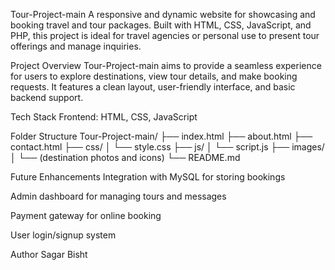Tour-Project-main
A responsive and dynamic website for showcasing and booking travel and tour packages. Built with HTML, CSS, JavaScript, and PHP, this project is ideal for travel agencies or personal use to present tour offerings and manage inquiries.

Project Overview
Tour-Project-main aims to provide a seamless experience for users to explore destinations, view tour details, and make booking requests. It features a clean layout, user-friendly interface, and basic backend support.

Tech Stack
Frontend: HTML, CSS, JavaScript

Folder Structure
Tour-Project-main/
├── index.html
├── about.html
├── contact.html
├── css/
│   └── style.css
├── js/
│   └── script.js
├── images/
│   └── (destination photos and icons)
└── README.md

Future Enhancements
Integration with MySQL for storing bookings

Admin dashboard for managing tours and messages

Payment gateway for online booking

User login/signup system

Author
Sagar Bisht
